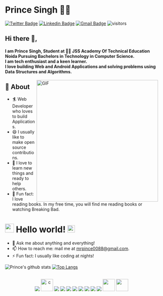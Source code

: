 # Prince Singh 👨‍💻

[![Twitter Badge](https://img.shields.io/badge/-%40mrprince0088-grey?style=flat&logo=twitter)](https://twitter.com/mrprince0088)
[![Linkedin Badge](https://img.shields.io/badge/-%40mrprince88-blue?style=flat&logo=linkedin)](https://www.linkedin.com/in/mrprince88/)
[![Gmail Badge](https://img.shields.io/badge/-%40mrprince0088@gmail.com-white?style=flat&logo=gmail)](mailto:mrprince0088@gmail.com)
![visitors](https://visitor-badge.glitch.me/badge?page_id=mrprince88.mrprince88)  


## Hi there 👋,           
#### I am Prince Singh, Student at 👨‍💻 JSS Academy Of Technical Education Noida Pursuing Bachelors in Technology in Computer Science.<br>I am tech enthusiast and a keen learner.<br>I love building Web and Android Applications and solving problems using Data Structures and Algorithms.  

<img align="right" alt="GIF" src="https://miro.medium.com/max/875/1*Urc28sbnORGOW5oyohQ06g.gif" width="400px" />

## 🧐 About
- 🏄‍ Web Developer who loves to build Applications.
- 😄 I usually like to make open source contributions.
- 🌱 I love to learn new things and ready to help others.
- 🎨 Fun fact: I love reading books. In my free time, you will find me reading books or watching Breaking Bad.

# <img src="https://github.com/TheDudeThatCode/TheDudeThatCode/blob/master/Assets/Hi.gif" width="29px"> Hello world!&nbsp;<img src="https://github.com/TheDudeThatCode/TheDudeThatCode/blob/master/Assets/Earth.gif" width="24px"> 

- 💬 Ask me about anything and everything! 
- 📫 How to reach me: mail me at [mrpince0088@gmail.com](mailto:mrprince0088@gmail.com).
- ⚡ Fun fact: I usually like coding at nights! 

![Prince's github stats](https://github-readme-stats.vercel.app/api?username=mrprince88&show_icons=true&theme="dracula")
[![Top Langs](https://github-readme-stats.vercel.app/api/top-langs/?username=mrprince88&layout=compact)](https://github.com/anuraghazra/github-readme-stats)
<br>
<br>
<p align="center">
	<img src="https://icongr.am/devicon/java-original.svg?size=40&color=currentColor"/>
	<img src="https://devicons.github.io/devicon/devicon.git/icons/c/c-original.svg" alt="c" width="40" height="40"/>
	<img src="https://icongr.am/devicon/python-original.svg?size=40&color=currentColor"/>
	<img src="https://icongr.am/devicon/html5-plain-wordmark.svg?size=40&color=currentColor"/>
	<img src="https://icongr.am/devicon/css3-original.svg?size=40&color=currentColor"/>
	<img src="https://icongr.am/devicon/javascript-original.svg?size=40&color=currentColor"/>
	<img src="https://icongr.am/devicon/nodejs-plain-wordmark.svg?size=40&color=currentColor"/>
	<img src="https://icongr.am/devicon/express-original-wordmark.svg?size=40&color=currentColor"/>
	<img src="https://icongr.am/devicon/mongodb-original-wordmark.svg?size=40&color=currentColor"/>
	<img src="https://icongr.am/devicon/heroku-original-wordmark.svg?size=40&color=currentColor/"/>
	<img src="https://img.icons8.com/color/48/000000/flutter.png" width="40" height="40"/>
	<img src="https://img.icons8.com/color/48/000000/dart.png" width="40" height="40"/>
</p>
